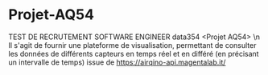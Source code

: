 # Projet-AQ54
TEST DE RECRUTEMENT SOFTWARE ENGINEER data354 &lt;Projet AQ54> \n
Il s'agit de fournir une plateforme de visualisation, permettant de consulter les données de différents capteurs en temps réel et en différé (en précisant un intervalle de temps) issue de https://airqino-api.magentalab.it/
